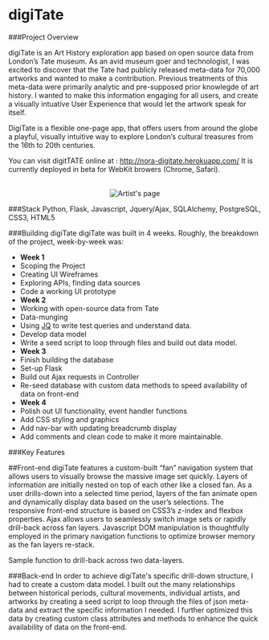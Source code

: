 digiTate
========
###Project Overview

digiTate is an Art History exploration app based on open source data from London’s Tate museum.  As an avid museum goer and technologist, I was excited to discover that the Tate had publicly released meta-data for 70,000 artworks and wanted to make a contribution. Previous treatments of this meta-data were primarily analytic and pre-supposed prior knowlegde of art history. 
I wanted to make this information engaging for all users, and create a visually intuative User Experience that would let the artwork speak for itself. 

DigiTate is a flexible one-page app, that offers users from around the globe a playful, visually intuitive way to explore London’s cultural treasures from the 16th to 20th centuries.

You can visit digitTATE online at : http://nora-digitate.herokuapp.com/ It is currently deployed in beta for WebKit browers (Chrome, Safari).  

<p align="center">
  <br/>
  <img align="center" src="/screenshots/gif/Best_Screencast.gif" alt="Artist's page">
</p>


###Stack
Python, Flask, Javascript, Jquery/Ajax, SQLAlchemy, PostgreSQL, CSS3, HTML5


###Building digiTate
digiTate was built in 4 weeks. Roughly, the breakdown of the project, week-by-week was:
-  <b>Week 1</b>
  - Scoping the Project
  - Creating UI Wireframes
  - Exploring APIs, finding data sources
  - Code a working UI prototype
-  <b>Week 2</b>
  - Working with open-source data from Tate
  - Data-munging
  - Using <a href = "http://stedolan.github.io/jq/">JQ</a> to write test queries and understand data.
  - Develop data model
  - Write a seed script to loop through files and build out data model.
-  <b>Week 3</b>
  - Finish building the database
  - Set-up Flask 
  - Build out Ajax requests in Controller
  - Re-seed database with custom data methods to speed availability of data on front-end
-  <b>Week 4</b>
  - Polish out UI functionality, event handler functions
  - Add CSS styling and graphics
  - Add nav-bar with updating breadcrumb display
  - Add comments and clean code to make it more maintainable.
  
###Key Features

##Front-end
digiTate features a custom-built “fan” navigation system that allows users to visually browse the massive image set quickly.  Layers of information are initially nested on top of each other like a closed fan.  As a user drills-down into a selected time period, layers of the fan animate open and dynamically display data based on the user’s selections.  The responsive front-end structure is based on CSS3’s z-index and flexbox properties.  Ajax allows users to seamlessly switch image sets or rapidly drill-back across fan layers.  Javascript DOM manipulation is thoughtfully employed in the primary navigation functions to optimize browser memory as the fan layers re-stack.

Sample function to drill-back across two data-layers.





###Back-end
In order to achieve digiTate's specific drill-down structure, I had to create a custom data model.  I built out the many relationships between historical periods, cultural movements, individual artists, and artworks by creating a seed script to loop through the files of json meta-data and extract the specific information I needed.  I further optimized this data by creating custom class attributes and methods to enhance the quick availability of data on the front-end.



  





  
